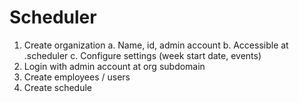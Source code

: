 # Scheduler

1. Create organization
  a. Name, id, admin account
  b. Accessible at <organization-id>.scheduler
  c. Configure settings (week start date, events)
2. Login with admin account at org subdomain
3. Create employees / users
4. Create schedule
